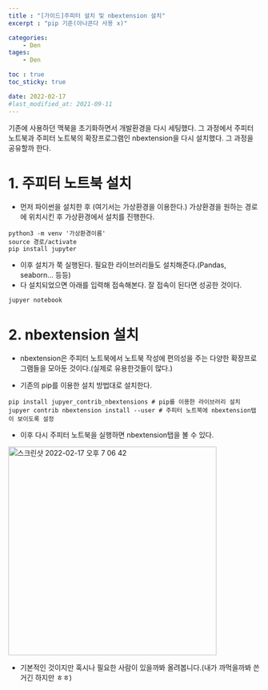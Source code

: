 ```yaml
---
title : "[가이드]주피터 설치 및 nbextension 설치"
excerpt : "pip 기준(아나콘다 사용 x)"

categories:
    - Den
tages:
    - Den

toc : true
toc_sticky: true

date: 2022-02-17
#last_modified_at: 2021-09-11
---
```

기존에 사용하던 맥북을 초기화하면서 개발환경을 다시 세팅했다. 그 과정에서 주피터 노트북과 주피터 노트북의 확장프로그램인 nbextension을 다시 설치했다. 그 과정을 공유할까 한다.

# 1. 주피터 노트북 설치

- 먼저 파이썬을 설치한 후 (여기서는 가상환경을 이용한다.) 가상환경을 원하는 경로에 위치시킨 후 가상환경에서 설치를 진행한다.
```
python3 -m venv '가상환경이름'
source 경로/activate
pip install jupyter

```
- 이후 설치가 쭉 실행된다. 필요한 라이브러리들도 설치해준다.(Pandas, seaborn... 등등)
- 다 설치되었으면 아래를 입력해 접속해본다. 잘 접속이 된다면 성공한 것이다.

```
jupyer notebook
```
# 2. nbextension 설치

- nbextension은 주피터 노트북에서 노트북 작성에 편의성을 주는 다양한 확장프로그램들을 모아둔 것이다.(실제로 유용한것들이 많다.)

- 기존의 pip를 이용한 설치 방법대로 설치한다.

```
pip install jupyer_contrib_nbextensions # pip를 이용한 라이브러리 설치
jupyer contrib nbextension install --user # 주피터 노트북에 nbextension탭이 보이도록 설정

```

- 이후 다시 주피터 노트북을 실행하면 nbextension탭을 볼 수 있다.

<img width="416" alt="스크린샷 2022-02-17 오후 7 06 42" src="https://user-images.githubusercontent.com/37393115/154453309-d4b9d2c7-1372-4644-aac9-3770ad458004.png">

- 기본적인 것이지만 혹시나 필요한 사람이 있을까봐 올려봅니다.(내가 까먹을까봐 쓴거긴 하지만 ㅎㅎ)